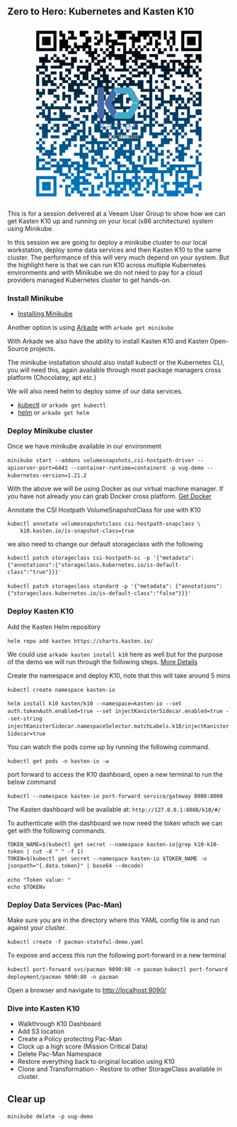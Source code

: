 ## Zero to Hero: Kubernetes and Kasten K10
<p align="center">
<img src="/media/VUG.png" width=400 height=400>
</p>

This is for a session delivered at a Veeam User Group to show how we can get Kasten K10 up and running on your local (x86 architecture) system using Minikube. 

In this session we are going to deploy a minikube cluster to our local workstation, deploy some data services and then Kasten K10 to the same cluster. The performance of this will very much depend on your system. But the highlight here is that we can run K10 across multiple Kubernetes environments and with Minikube we do not need to pay for a cloud providers managed Kubernetes cluster to get hands-on. 

### Install Minikube 

- [Installing Minikube](https://minikube.sigs.k8s.io/docs/start/)

Another option is using [Arkade](https://github.com/alexellis/arkade) with `arkade get minikube` 

With Arkade we also have the ability to install Kasten K10 and Kasten Open-Source projects. 

The minikube installation should also install kubectl or the Kubernetes CLI, you will need this, again available through most package managers cross platform (Chocolatey, apt etc.)

We will also need helm to deploy some of our data services. 

- [kubectl](https://kubernetes.io/docs/tasks/tools/) or `arkade get kubectl`
- [helm](https://helm.sh/docs/intro/install/) or `arkade get helm`

### Deploy Minikube cluster 

Once we have minikube available in our environment 

`minikube start --addons volumesnapshots,csi-hostpath-driver --apiserver-port=6443 --container-runtime=containerd -p vug-demo --kubernetes-version=1.21.2`

With the above we will be using Docker as our virtual machine manager. If you have not already you can grab Docker cross platform. 
[Get Docker](https://docs.docker.com/get-docker/)

Annotate the CSI Hostpath VolumeSnapshotClass for use with K10

```
kubectl annotate volumesnapshotclass csi-hostpath-snapclass \
    k10.kasten.io/is-snapshot-class=true
```
we also need to change our default storageclass with the following 

```
kubectl patch storageclass csi-hostpath-sc -p '{"metadata": {"annotations":{"storageclass.kubernetes.io/is-default-class":"true"}}}'

kubectl patch storageclass standard -p '{"metadata": {"annotations":{"storageclass.kubernetes.io/is-default-class":"false"}}}'
```

### Deploy Kasten K10 

Add the Kasten Helm repository

`helm repo add kasten https://charts.kasten.io/`

We could use `arkade kasten install k10` here as well but for the purpose of the demo we will run through the following steps. [More Details](https://blog.kasten.io/kasten-k10-goes-to-the-arkade)

Create the namespace and deploy K10, note that this will take around 5 mins 

`kubectl create namespace kasten-io`

`helm install k10 kasten/k10 --namespace=kasten-io --set auth.tokenAuth.enabled=true --set injectKanisterSidecar.enabled=true --set-string injectKanisterSidecar.namespaceSelector.matchLabels.k10/injectKanisterSidecar=true`

You can watch the pods come up by running the following command.

`kubectl get pods -n kasten-io -w`

port forward to access the K10 dashboard, open a new terminal to run the below command

`kubectl --namespace kasten-io port-forward service/gateway 8080:8000`

The Kasten dashboard will be available at: `http://127.0.0.1:8080/k10/#/`

To authenticate with the dashboard we now need the token which we can get with the following commands. 

```
TOKEN_NAME=$(kubectl get secret --namespace kasten-io|grep k10-k10-token | cut -d " " -f 1)
TOKEN=$(kubectl get secret --namespace kasten-io $TOKEN_NAME -o jsonpath="{.data.token}" | base64 --decode)

echo "Token value: "
echo $TOKENv
```

### Deploy Data Services (Pac-Man)

Make sure you are in the directory where this YAML config file is and run against your cluster. 

`kubectl create -f pacman-stateful-demo.yaml`

To expose and access this run the following port-forward in a new terminal

`kubectl port-forward svc/pacman 9090:80 -n pacman`
`kubectl port-forward deployment/pacman 9090:80 -n pacman`

Open a browser and navigate to [http://localhost:9090/](http://localhost:9090/)

### Dive into Kasten K10 

- Walkthrough K10 Dashboard 
- Add S3 location 
- Create a Policy protecting Pac-Man 
- Clock up a high score (Mission Critical Data)
- Delete Pac-Man Namespace
- Restore everything back to original location using K10 
- Clone and Transformation - Restore to other StorageClass available in cluster. 


## Clear up 

`minikube delete -p vug-demo`